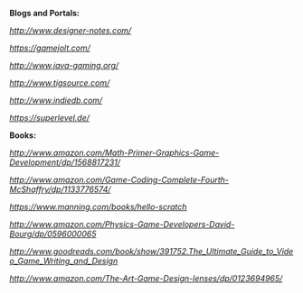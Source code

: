 **Blogs and Portals:**

*http://www.designer-notes.com/*

*https://gamejolt.com/*

*http://www.java-gaming.org/*

*http://www.tigsource.com/*

*http://www.indiedb.com/*

*https://superlevel.de/*

**Books:**

*http://www.amazon.com/Math-Primer-Graphics-Game-Development/dp/1568817231/*

*http://www.amazon.com/Game-Coding-Complete-Fourth-McShaffry/dp/1133776574/*

*https://www.manning.com/books/hello-scratch*

*http://www.amazon.com/Physics-Game-Developers-David-Bourg/dp/0596000065*

*http://www.goodreads.com/book/show/391752.The_Ultimate_Guide_to_Video_Game_Writing_and_Design*

*http://www.amazon.com/The-Art-Game-Design-lenses/dp/0123694965/*
